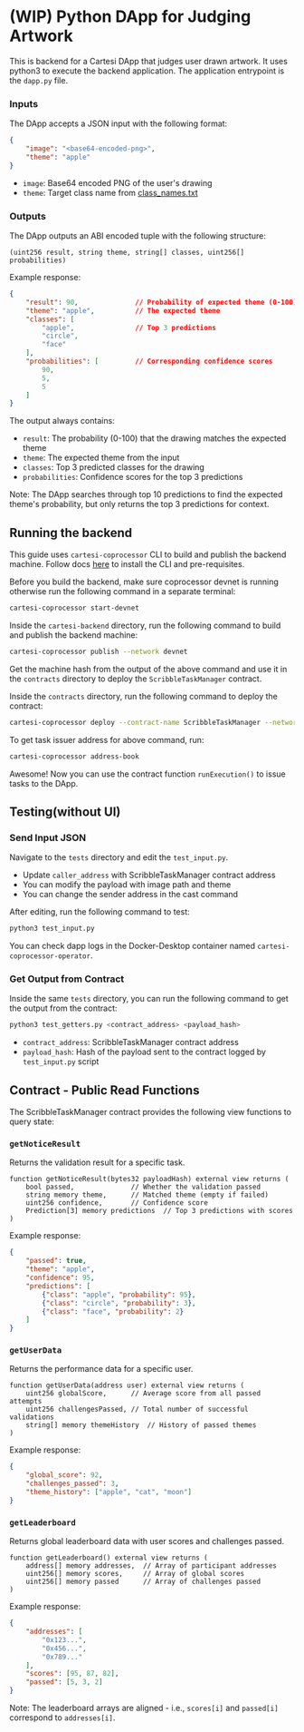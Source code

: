 # (WIP) Python DApp for Judging Artwork

This is backend for a Cartesi DApp that judges user drawn artwork. It uses python3 to execute the backend application. The application entrypoint is the `dapp.py` file.

### Inputs

The DApp accepts a JSON input with the following format:

```json
{
    "image": "<base64-encoded-png>",
    "theme": "apple"
}
```

- `image`: Base64 encoded PNG of the user's drawing
- `theme`: Target class name from [class_names.txt](./model/class_names.txt)

### Outputs

The DApp outputs an ABI encoded tuple with the following structure:
```solidity
(uint256 result, string theme, string[] classes, uint256[] probabilities)
```

Example response:
```json
{
    "result": 90,              // Probability of expected theme (0-100)
    "theme": "apple",          // The expected theme
    "classes": [
        "apple",               // Top 3 predictions
        "circle",
        "face"
    ],
    "probabilities": [         // Corresponding confidence scores
        90,
        5,
        5
    ]
}
```

The output always contains:
- `result`: The probability (0-100) that the drawing matches the expected theme
- `theme`: The expected theme from the input
- `classes`: Top 3 predicted classes for the drawing
- `probabilities`: Confidence scores for the top 3 predictions

Note: The DApp searches through top 10 predictions to find the expected theme's probability, but only returns the top 3 predictions for context.

## Running the backend

This guide uses `cartesi-coprocessor` CLI to build and publish the backend machine. Follow docs [here](https://docs.mugen.builders/cartesi-co-processor-tutorial/installation) to install the CLI and pre-requisites.

Before you build the backend, make sure coprocessor devnet is running otherwise run the following command in a separate terminal:

```bash
cartesi-coprocessor start-devnet
```

Inside the `cartesi-backend` directory, run the following command to build and publish the backend machine:

```bash
cartesi-coprocessor publish --network devnet
```

Get the machine hash from the output of the above command and use it in the `contracts` directory to deploy the `ScribbleTaskManager` contract.

Inside the `contracts` directory, run the following command to deploy the contract:

```bash
cartesi-coprocessor deploy --contract-name ScribbleTaskManager --network devnet --constructor-args <task_issuer> <machine_hash>
```
To get task issuer address for above command, run:
```bash
cartesi-coprocessor address-book
```

Awesome! Now you can use the contract function `runExecution()` to issue tasks to the DApp.

## Testing(without UI)

### Send Input JSON
Navigate to the `tests` directory and edit the `test_input.py`.

- Update `caller_address` with ScribbleTaskManager contract address 
- You can modify the payload with image path and theme
- You can change the sender address in the cast command

After editing, run the following command to test:   
```bash
python3 test_input.py
```
You can check dapp logs in the Docker-Desktop container named `cartesi-coprocessor-operator`.

### Get Output from Contract
Inside the same `tests` directory, you can run the following command to get the output from the contract:
```bash
python3 test_getters.py <contract_address> <payload_hash>
```

- `contract_address`: ScribbleTaskManager contract address
- `payload_hash`: Hash of the payload sent to the contract logged by `test_input.py` script

## Contract - Public Read Functions

The ScribbleTaskManager contract provides the following view functions to query state:

### `getNoticeResult`
Returns the validation result for a specific task.

```solidity
function getNoticeResult(bytes32 payloadHash) external view returns (
    bool passed,              // Whether the validation passed
    string memory theme,      // Matched theme (empty if failed)
    uint256 confidence,       // Confidence score
    Prediction[3] memory predictions  // Top 3 predictions with scores
)
```

Example response:
```json
{
    "passed": true,
    "theme": "apple",
    "confidence": 95,
    "predictions": [
        {"class": "apple", "probability": 95},
        {"class": "circle", "probability": 3},
        {"class": "face", "probability": 2}
    ]
}
```

### `getUserData`
Returns the performance data for a specific user.

```solidity
function getUserData(address user) external view returns (
    uint256 globalScore,      // Average score from all passed attempts
    uint256 challengesPassed, // Total number of successful validations
    string[] memory themeHistory  // History of passed themes
)
```

Example response:
```json
{
    "global_score": 92,
    "challenges_passed": 3,
    "theme_history": ["apple", "cat", "moon"]
}
```

### `getLeaderboard`
Returns global leaderboard data with user scores and challenges passed.

```solidity
function getLeaderboard() external view returns (
    address[] memory addresses,  // Array of participant addresses
    uint256[] memory scores,     // Array of global scores
    uint256[] memory passed      // Array of challenges passed
)
```

Example response:
```json
{
    "addresses": [
        "0x123...",
        "0x456...",
        "0x789..."
    ],
    "scores": [95, 87, 82],
    "passed": [5, 3, 2]
}
```

Note: The leaderboard arrays are aligned - i.e., `scores[i]` and `passed[i]` correspond to `addresses[i]`.










